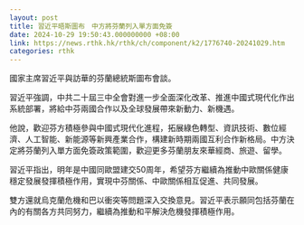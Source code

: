 ```yaml
---
layout: post
title: 習近平晤斯圖布　中方將芬蘭列入單方面免簽
date: 2024-10-29 19:50:43.000000000 +08:00
link: https://news.rthk.hk/rthk/ch/component/k2/1776740-20241029.htm
categories: rthk
---
```


國家主席習近平與訪華的芬蘭總統斯圖布會談。

習近平強調，中共二十屆三中全會對進一步全面深化改革、推進中國式現代化作出系統部署，將給中芬兩國合作以及全球發展帶來新動力、新機遇。

他說，歡迎芬方積極參與中國式現代化進程，拓展綠色轉型、資訊技術、數位經濟、人工智能、新能源等新興產業合作，構建新時期兩國互利合作新格局。中方決定將芬蘭列入單方面免簽政策範圍，歡迎更多芬蘭朋友來華經商、旅遊、留學。 

習近平指出，明年是中國同歐盟建交50周年，希望芬方繼續為推動中歐關係健康穩定發展發揮積極作用，實現中芬關係、中歐關係相互促進、共同發展。

雙方還就烏克蘭危機和巴以衝突等問題深入交換意見。習近平表示願同包括芬蘭在內的有關各方共同努力，繼續為推動和平解決危機發揮積極作用。
